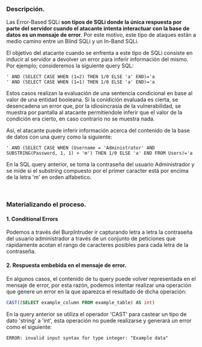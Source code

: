 ### Descripción.

Las Error-Based SQLi **son tipos de SQLi donde la única respuesta por parte del servidor cuando el atacante intenta interactuar con la base de datos es un mensaje de error**. Por este motivo, este tipo de ataques están a medio camino entre un Blind SQLi y un In-Band SQLi.

El objetivo del atacante cuando se enfrenta a este tipo de SQLi consiste en inducir al servidor a devolver un error para inferir información del mismo. Por ejemplo; consideremos la siguiente query SQL:

```
' AND (SELECT CASE WHEN (1=2) THEN 1/0 ELSE 'a' END)='a
' AND (SELECT CASE WHEN (1=1) THEN 1/0 ELSE 'a' END)='a
```

Estos casos realizan la evaluación de una sentencia condicional en base al valor de una entidad booleana. Si la conidición evaluada es cierta, se desencadena un error que, por la idiosincrasia de la vulnerabilidad, se muestra por pantalla al atacante permitiendole inferir que el valor de la condición era cierto, en caso contrario no se muestra nada.

Así, el atacante puede inferir información acerca del contenido de la base de datos con una query como la siguiente:

```
' AND (SELECT CASE WHEN (Username = 'Administrator' AND SUBSTRING(Password, 1, 1) > 'm') THEN 1/0 ELSE 'a' END FROM Users)='a
```

En la SQL query anterior, se toma la contraseña del usuario Administrador y se mide si el substring compuesto por el primer caracter está por encima de la letra 'm' en orden alfabetico.

<br>

### Materializando el proceso.

#### 1. Conditional Errors

Podemos a través del BurpIntruder ir capturando letra a letra la contraseña del usuario administrador a través de un conjunto de peticiones que rápidamente acotan el rango de caracteres posibles para cada letra de la contraseña.
<br>

#### 2. Respuesta embebida en el mensaje de error.

En algunos casos, el contenido de tu query puede volver representada en el mensaje de error, por esta razón, podemos intentar realizar una operación que genere un error en la que aparezca el resultado de dicha operación:

```sql
CAST((SELECT example_column FROM example_table) AS int)
```

En la query anterior se utiliza el operador 'CAST' para castear un tipo de dato 'string' a 'int', esta operación no puede realizarse y generará un error como el siguiente:

```
ERROR: invalid input syntax for type integer: "Example data"
```
<br>


